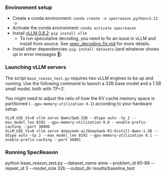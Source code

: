 ### Environment setup

- Create a conda environment: `conda create -n specreason python=3.12 -y`
- Activate the conda environment: `conda activate specreason`
- Install [vLLM 0.8.2](https://docs.vllm.ai/en/v0.8.2/getting_started/installation/gpu.html): `pip install vllm`
    - To run speculative decoding, you need to fix an issue in vLLM and install from source. See [spec_decoding_fix.md](spec_decoding_fix.md) for more details.
- Install other dependencies: `pip install datasets` (and whatever shows up in error messages 🙂)

### Launching vLLM servers

The script `base_reason_test.py` requires two vLLM engines to be up and running. 
Use the following command to launch a 32B base model and a 1.5B small model, both with TP=2.

You might need to adjust the ratio of how the KV cache memory space is partitioned (`--gpu-memory-utilization 0.1`) according to your hardware setup.

```shell
VLLM_USE_V1=0 vllm serve Qwen/QwQ-32B --dtype auto -tp 2 --max_model_len 8192 --gpu-memory-utilization 0.8 --enable-prefix-caching --port 30000
VLLM_USE_V1=0 vllm serve deepseek-ai/DeepSeek-R1-Distill-Qwen-1.5B --dtype auto -tp 2 --max_model_len 8192 --gpu-memory-utilization 0.1 --enable-prefix-caching --port 30001
```

### Running SpecReason

python base_reason_test.py --dataset_name aime --problem_id 60-89 --repeat_id 3 --model_size 32b --output_dir results/baseline_test
